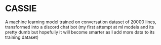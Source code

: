 # CASSIE
A machine learning model trained on conversation dataset of 20000 lines, transformed into a discord chat bot (my first attempt at ml models and its pretty dumb but hopefully it will become smarter as I add more data to its training dataset)
